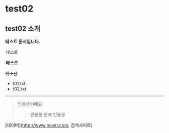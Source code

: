 # test02

## test02 소개

**테스트 문서입니다.**

*테스트*

***테스트***

~~취소선~~

- t01.txt
- t02.txt
* * *
> 인용문이에요.
>> 인용문 안에 인용문

[네이버](http://www.naver.com, 검색사이트)
